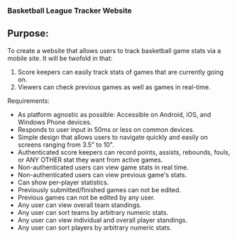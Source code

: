 ### Basketball League Tracker Website

## Purpose:  

To create a website that allows users to track basketball game stats via a mobile site.  It will be twofold in that:
1. Score keepers can easily track stats of games that are currently going on.
2. Viewers can check previous games as well as games in real-time.

Requirements:

* As platform agnostic as possible: Accessible on Android, iOS, and Windows Phone devices.
* Responds to user input in 50ms or less on common devices. 
* Simple design that allows users to navigate quickly and easily on screens ranging from 3.5” to 10". 
* Authenticated score keepers can record points, assists, rebounds, fouls, or ANY OTHER stat they want from active games.
* Non-authenticated users can view game stats in real time.
* Non-authenticated users can view previous game's stats.
* Can show per-player statistics.
* Previously submitted/finished games can not be edited.
* Previous games can not be edited by any user.
* Any user can view overall team standings.
* Any user can sort teams by arbitrary numeric stats.
* Any user can view individual and overall player standings.
* Any user can sort players by arbitrary numeric stats.